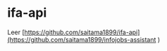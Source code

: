 # ifa-api

Leer [https://github.com/saitama1899/ifa-api](https://github.com/saitama1899/infojobs-assistant )
